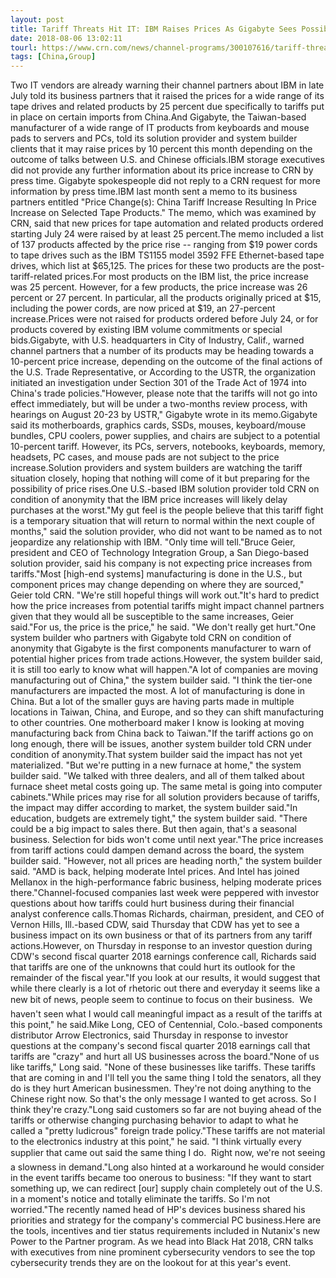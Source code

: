 ```yaml
---
layout: post
title: Tariff Threats Hit IT: IBM Raises Prices As Gigabyte Sees Possible Hike
date: 2018-08-06 13:02:11
tourl: https://www.crn.com/news/channel-programs/300107616/tariff-threats-hit-it-ibm-raises-prices-as-gigabyte-sees-possible-hike.htm
tags: [China,Group]
---
```

Two IT vendors are already warning their channel partners about IBM in late July told its business partners that it raised the prices for a wide range of its tape drives and related products by 25 percent due specifically to tariffs put in place on certain imports from China.And Gigabyte, the Taiwan-based manufacturer of a wide range of IT products from keyboards and mouse pads to servers and PCs, told its solution provider and system builder clients that it may raise prices by 10 percent this month depending on the outcome of talks between U.S. and Chinese officials.IBM storage executives did not provide any further information about its price increase to CRN by press time. Gigabyte spokespeople did not reply to a CRN request for more information by press time.IBM last month sent a memo to its business partners entitled "Price Change(s): China Tariff Increase Resulting In Price Increase on Selected Tape Products." The memo, which was examined by CRN, said that new prices for tape automation and related products ordered starting July 24 were raised by at least 25 percent.The memo included a list of 137 products affected by the price rise -- ranging from $19 power cords to tape drives such as the IBM TS1155 model 3592 FFE Ethernet-based tape drives, which list at $65,125. The prices for these two products are the post-tariff-related prices.For most products on the IBM list, the price increase was 25 percent. However, for a few products, the price increase was 26 percent or 27 percent. In particular, all the products originally priced at $15, including the power cords, are now priced at $19, an 27-percent increase.Prices were not raised for products ordered before July 24, or for products covered by existing IBM volume commitments or special bids.Gigabyte, with U.S. headquarters in City of Industry, Calif., warned channel partners that a number of its products may be heading towards a 10-percent price increase, depending on the outcome of the final actions of the U.S. Trade Representative, or According to the USTR, the organization initiated an investigation under Section 301 of the Trade Act of 1974 into China's trade policies."However, please note that the tariffs will not go into effect immediately, but will be under a two-months review process, with hearings on August 20-23 by USTR," Gigabyte wrote in its memo.Gigabyte said its motherboards, graphics cards, SSDs, mouses, keyboard/mouse bundles, CPU coolers, power supplies, and chairs are subject to a potential 10-percent tariff. However, its PCs, servers, notebooks, keyboards, memory, headsets, PC cases, and mouse pads are not subject to the price increase.Solution providers and system builders are watching the tariff situation closely, hoping that nothing will come of it but preparing for the possibility of price rises.One U.S.-based IBM solution provider told CRN on condition of anonymity that the IBM price increases will likely delay purchases at the worst."My gut feel is the people believe that this tariff fight is a temporary situation that will return to normal within the next couple of months," said the solution provider, who did not want to be named as to not jeopardize any relationship with IBM. "Only time will tell."Bruce Geier, president and CEO of Technology Integration Group, a San Diego-based solution provider, said his company is not expecting price increases from tariffs."Most [high-end systems] manufacturing is done in the U.S., but component prices may change depending on where they are sourced," Geier told CRN. "We're still hopeful things will work out."It's hard to predict how the price increases from potential tariffs might impact channel partners given that they would all be susceptible to the same increases, Geier said."For us, the price is the price," he said. "We don't really get hurt."One system builder who partners with Gigabyte told CRN on condition of anonymity that Gigabyte is the first components manufacturer to warn of potential higher prices from trade actions.However, the system builder said, it is still too early to know what will happen."A lot of companies are moving manufacturing out of China," the system builder said. "I think the tier-one manufacturers are impacted the most. A lot of manufacturing is done in China. But a lot of the smaller guys are having parts made in multiple locations in Taiwan, China, and Europe, and so they can shift manufacturing to other countries. One motherboard maker I know is looking at moving manufacturing back from China back to Taiwan."If the tariff actions go on long enough, there will be issues, another system builder told CRN under condition of anonymity.That system builder said the impact has not yet materialized. "But we're putting in a new furnace at home," the system builder said. "We talked with three dealers, and all of them talked about furnace sheet metal costs going up. The same metal is going into computer cabinets."While prices may rise for all solution providers because of tariffs, the impact may differ according to market, the system builder said."In education, budgets are extremely tight," the system builder said. "There could be a big impact to sales there. But then again, that's a seasonal business. Selection for bids won't come until next year."The price increases from tariff actions could dampen demand across the board, the system builder said. "However, not all prices are heading north," the system builder said. "AMD is back, helping moderate Intel prices. And Intel has joined Mellanox in the high-performance fabric business, helping moderate prices there."Channel-focused companies last week were peppered with investor questions about how tariffs could hurt business during their financial analyst conference calls.Thomas Richards, chairman, president, and CEO of Vernon Hills, Ill.-based CDW, said Thursday that CDW has yet to see a business impact on its own business or that of its partners from any tariff actions.However, on Thursday in response to an investor question during CDW's second fiscal quarter 2018 earnings conference call, Richards said that tariffs are one of the unknowns that could hurt its outlook for the remainder of the fiscal year."If you look at our results, it would suggest that while there clearly is a lot of rhetoric out there and everyday it seems like a new bit of news, people seem to continue to focus on their business.  We haven't seen what I would call meaningful impact as a result of the tariffs at this point," he said.Mike Long, CEO of Centennial, Colo.-based components distributor Arrow Electronics, said Thursday in response to investor questions at the company's second fiscal quarter 2018 earnings call that tariffs are "crazy" and hurt all US businesses across the board."None of us like tariffs," Long said. "None of these businesses like tariffs. These tariffs that are coming in and I'll tell you the same thing I told the senators, all they do is they hurt American businessmen. They're not doing anything to the Chinese right now. So that's the only message I wanted to get across. So I think they're crazy."Long said customers so far are not buying ahead of the tariffs or otherwise changing purchasing behavior to adapt to what he called a "pretty ludicrous" foreign trade policy."These tariffs are not material to the electronics industry at this point," he said. "I think virtually every supplier that came out said the same thing I do.  Right now, we're not seeing a slowness in demand."Long also hinted at a workaround he would consider in the event tariffs became too onerous to business: "If they want to start something up, we can redirect [our] supply chain completely out of the U.S. in a moment's notice and totally eliminate the tariffs. So I'm not worried."The recently named head of HP's devices business shared his priorities and strategy for the company's commercial PC business.Here are the tools, incentives and tier status requirements included in Nutanix's new Power to the Partner program. As we head into Black Hat 2018, CRN talks with executives from nine prominent cybersecurity vendors to see the top cybersecurity trends they are on the lookout for at this year's event.